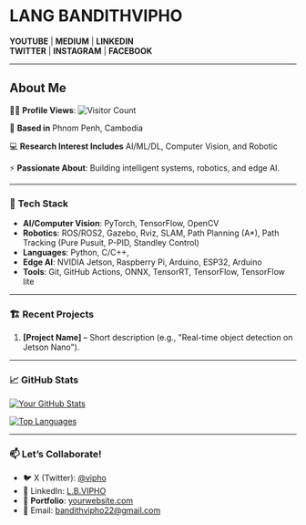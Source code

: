 # LANG BANDITHVIPHO 

**YOUTUBE** | **MEDIUM** | **LINKEDIN**  
**TWITTER** | **INSTAGRAM** | **FACEBOOK**  

---

## About Me  

👨‍💻 **Profile Views**: ![Visitor Count](https://visitor-badge.laobi.icu/badge?page_id=bandithvipho22.bandithvipho22)  

📍 **Based in** Phnom Penh, Cambodia 

💻 **Research Interest Includes** AI/ML/DL, Computer Vision, and Robotic

⚡ **Passionate About**: Building intelligent systems, robotics, and edge AI.  

---

### 🤖 **Tech Stack**  
- **AI/Computer Vision**: PyTorch, TensorFlow, OpenCV  
- **Robotics**: ROS/ROS2, Gazebo, Rviz, SLAM, Path Planning (A*), Path Tracking (Pure Pusuit, P-PID, Standley Control)  
- **Languages**: Python, C/C++,
- **Edge AI**: NVIDIA Jetson, Raspberry Pi, Arduino, ESP32, Arduino 
- **Tools**: Git, GitHub Actions, ONNX, TensorRT, TensorFlow, TensorFlow lite

---

### 🏗️ **Recent Projects** 
1. **[Project Name]** – Short description (e.g., "Real-time object detection on Jetson Nano").
---

### 📈 GitHub Stats  
[![Your GitHub Stats](https://github-readme-stats.vercel.app/api?username=bandithvipho22&show_icons=true&theme=radical)](https://github.com/bandithvipho22/bandithvipho22)  

[![Top Languages](https://github-readme-stats.vercel.app/api/top-langs/?username=bandithvipho22&layout=compact)](https://github.com/bandithvipho22/bandithvipho22)  

---

### 📫 **Let’s Collaborate!**  
- 🐦 X (Twitter): [@vipho](https://x.com/BandithVipho22)  
- 💼 LinkedIn: [L.B.VIPHO](https://www.linkedin.com/in/l-b-vipho-b326911b8/)
- 🤖 **Portfolio**: [yourwebsite.com](https://yourwebsite.com)  
- 📧 Email: bandithvipho22@gmail.com
